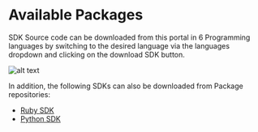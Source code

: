# Available Packages

SDK Source code can be downloaded from this portal in 6 Programming languages by switching to the desired language via the languages dropdown and clicking on the download SDK button.

![alt text](https://res.cloudinary.com/apimatic/image/upload/v1655471178/6077d3bf745665b6417daf05/6077d3bf745665b6417daf05--whatsapp-poc.gif)

In addition, the following SDKs can also be downloaded from Package repositories:
-  [Ruby SDK](https://rubygems.org/gems/whatsapp-ruby-sdk)  
- [Python SDK](https://pypi.org/project/whatsapp-python-sdk/)